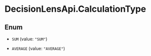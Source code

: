 # DecisionLensApi.CalculationType

## Enum


* `SUM` (value: `"SUM"`)

* `AVERAGE` (value: `"AVERAGE"`)


